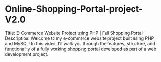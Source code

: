 # Online-Shopping-Portal-project-V2.0
Title: E-Commerce Website Project using PHP | Full Shopping Portal  Description:  Welcome to my e-commerce website project built using PHP and MySQL! In this video, I’ll walk you through the features, structure, and functionality of a fully working shopping portal developed as part of a web development project.  
